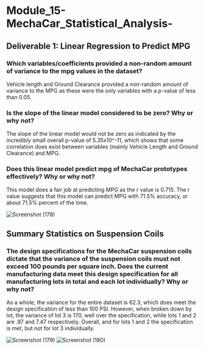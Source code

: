 # Module_15-MechaCar_Statistical_Analysis-

## Deliverable 1: Linear Regression to Predict MPG
### Which variables/coefficients provided a non-random amount of variance to the mpg values in the dataset?
Vehicle length and Ground Clearance provided a non-random amount of variance to the MPG as these were the only variables with a p-value of less than 0.05.

### Is the slope of the linear model considered to be zero? Why or why not?
The slope of the linear model would not be zero as indicated by the incredibly small overall p-value of 5.35x10^-11, which shows that some correlation does exist between variables (mainly Vehicle Length and Ground Clearance) and MPG.

### Does this linear model predict mpg of MechaCar prototypes effectively? Why or why not?
This model does a fair job at predicting MPG as the r value is 0.715. The r value suggests that this model can predict MPG with 71.5% accuracy, or about 71.5% percent of the time.

![Screenshot (178)](https://user-images.githubusercontent.com/91569387/150736260-cf6115b1-9859-4e76-a130-69fb5e23f7b1.png)

## Summary Statistics on Suspension Coils
### The design specifications for the MechaCar suspension coils dictate that the variance of the suspension coils must not exceed 100 pounds per square inch. Does the current manufacturing data meet this design specification for all manufacturing lots in total and each lot individually? Why or why not?
As a whole, the variance for the entire dataset is 62.3, which does meet the design specification of less than 100 PSI. However, when broken down by lot, the variance of lot 3 is 170, well over the specification, while lots 1 and 2 are .97 and 7.47 respectively. Overall, and for lots 1 and 2 the specification is met, but not for lot 3 individually.


![Screenshot (179)](https://user-images.githubusercontent.com/91569387/150741444-03992c06-9170-428d-a7fa-6171921ff265.png)
![Screenshot (180)](https://user-images.githubusercontent.com/91569387/150741454-b310afc2-e9ce-4757-9b9c-cb12dd40819e.png)
